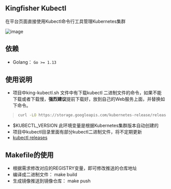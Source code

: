 ## Kingfisher Kubectl

在平台页面直接使用Kubectl命令行工具管理Kubernetes集群

![image](screenshots/kubectl.gif)

## 依赖

- Golang： `Go >= 1.13`

## 使用说明

- 项目中king-kubectl.sh 文件中有下载kubectl 二进制文件的命令，如果不能下载或者下载慢，**强烈建议**提前下载好，放到自己的Web服务上面，并替换如下命令。
>```Bash
>curl -LO https://storage.googleapis.com/kubernetes-release/release/$KUBECTL_VERSION/bin/linux/amd64/kubectl
>```
- $KUBECTL_VERSION 此环境变量是根据Kubernetes集群版本自动创建的
- 项目中kubectl目录里面有部分kubectl二进制文件，将不定期更新
- [kubectl releases](https://github.com/kubernetes/kubectl/releases)

## Makefile的使用

- 根据需求修改对应的REGISTRY变量，即可修改推送的仓库地址
- 编译成二进制文件： make build
- 生成镜像推送到镜像仓库： make push

